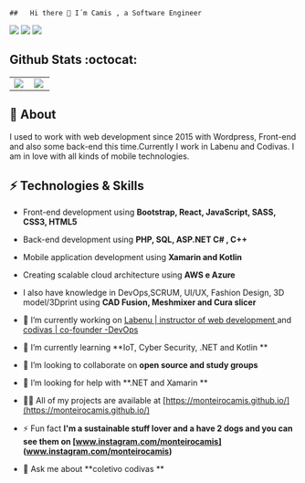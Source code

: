     
    ##   Hi there 👋 I´m Camis , a Software Engineer
  
<p align="center">

  <a href="https://www.linkedin.com/in/camismchaves/"><img src="https://img.shields.io/badge/-monteirocamis-purple?style=flat&logo=Linkedin&logoColor=white" /></a>
  <a href="mailto:devcamismonteiro@gmail.com"><img src="https://img.shields.io/badge/-devcamismonteiro@gmail.com-c14438?style=flat&logo=Gmail&logoColor=white" /></a>
  <a href="https://monteirocamis.github.io"> <img src="https://img.shields.io/website?down_message=offline&up_message=online&url=https%3A%2F%2Fmonteirocamis.dev" /> </a>
</p>

## Github Stats :octocat:
<center>
<table>
  <tr>
    <td><img align="left" padding-right="10px" src=https://github-readme-stats.vercel.app/api?username=monteirocamis&show_icons=true ></td>
    <td><img align="left" padding-right="10px" src=https://github-readme-stats.vercel.app/api/top-langs/?username=monteirocamis&show_icons=true&layout=compact></td>
  </tr>  
</table>
</center>


## 🖖 About
I used to work with web development since 2015 with Wordpress, Front-end and also some back-end this time.Currently I work in Labenu and Codivas. I am  in love with all kinds of mobile technologies.

## ⚡ Technologies & Skills
- Front-end development using **Bootstrap, React, JavaScript, SASS, CSS3, HTML5**
- Back-end development using **PHP, SQL, ASP.NET C# , C++**
- Mobile application development using **Xamarin and Kotlin**
- Creating scalable cloud architecture using **AWS e Azure**
- I also have knowledge in DevOps,SCRUM, UI/UX, Fashion Design, 3D model/3Dprint using **CAD Fusion, Meshmixer and Cura slicer**


- 🔭 I’m currently working on [ Labenu | instructor of web development ](https://www.labenu.com.br/) and [ codivas | co-founder -DevOps](https://www.codivas.com.br/)

- 🌱 I’m currently learning **IoT, Cyber Security, .NET and Kotlin  **

- 👯 I’m looking to collaborate on **open source and study groups**

- 🤝 I’m looking for help with **.NET and Xamarin **

- 👨‍💻 All of my projects are available at [https://monteirocamis.github.io/](https://monteirocamis.github.io/)

- ⚡ Fun fact **I'm a sustainable stuff lover and a have 2 dogs and you can see them on [www.instagram.com/monteirocamis] (www.instagram.com/monteirocamis)**

- 💬 Ask me about **coletivo codivas **


